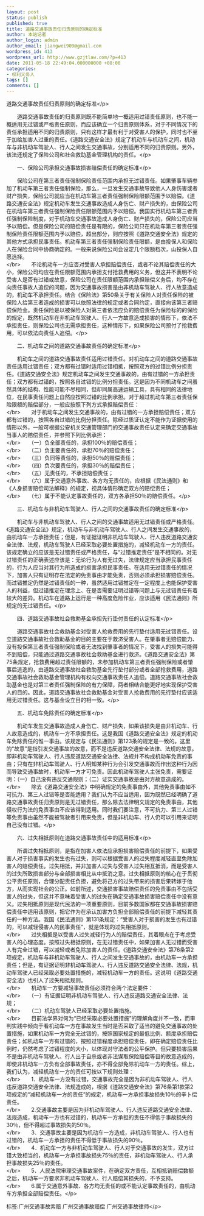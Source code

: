 ```yaml
---
layout: post
status: publish
published: true
title: 道路交通事故责任归责原则的确定标准
author: 本站记者
author_login: admin
author_email: jiangwei909@gmail.com
wordpress_id: 413
wordpress_url: http://www.gzjtlaw.com/?p=413
date: 2011-05-18 22:49:04.000000000 +08:00
categories:
- 权利义务人
tags: []
comments: []
---
```

<p>道路交通事故责任归责原则的确定标准<&#47;p><p>　　道路交通事故责任的归责原则既不能简单地一概适用过错责任原则，也不能一概适用无过错或严格责任原则，而应该确立一个归责原则体系，对于不同情况下的责任承担适用不同的归责原则，只有这样才最有利于对受害人的保护，同时也不至于加给加害人过重的责任。《道路交通安全法》规定了机动车与机动车之间，机动车与非机动车驾驶人、行人之间发生交通事故，分别适用不同的归责原则。另外，该法还规定了保险公司和社会救助基金管理机构的责任。<&#47;p><p>　　一、保险公司承担交通事故损害赔偿责任的确定标准<&#47;p><p>　　保险公司在第三者责任强制保险责任范围内承担无过错责任。如果肇事车辆参加了机动车第三者责任强制保险，那么，一旦发生交通事故导致他人人身伤害或者财产损失，保险公司就应当在机动车第三者责任强制保险限额范围予以赔偿。《道路交通安全法》规定机动车发生交通事故造成人身伤亡、财产损失的，由保险公司在机动车第三者责任强制保险责任限额范围内予以赔偿。我国实行机动车第三者责任强制保险制度，对于机动车交通事故造成人身伤亡、财产损失的，保险公司应当予以赔偿。但是保险公司的赔偿责任是有限的，保险公司只在机动车第三者责任强制保险责任限额范围内予以赔偿，超出部分，则应按照《道路交通安全法》规定的其他方式承担民事责任。机动车第三者责任强制保险责任限额，是由投保人和保险人在保险合同中协商确定的。一般来说保险公司会设定几个限额档次，山投保人自愿选择。<br><&#47;br>　　不论机动车一方应否对受害人承担赔偿责任，或者不论其赔偿责任的大小，保险公司均应在责任限额范围内承担支付抢救费用的义务，但这并不表明不论受害人是否有过错或故意，保险公司在责任限额范围内承担赔偿义务后，均不存在向责任事故人追偿的问题，因为交通事故损害是由非机动车驾驶人、行人故意造成的，机动车不承担责任。结合《保险法》第50条关于有关保险人对责任保险的被保险人给第三者造成的损害可以依照法律的规定或者合同约定，直接向该第三者赔偿保险金。责任保险是以被保险人对第三者依法应负的赔偿责任为保险标的的保险的规定，既然机动车在非机动车驾驶人、行人一方故意造成损害的情形下，依法不承担责任，则保险公司也无需承担责任，这种情形下，如果保险公司预付了抢救费用，可以依法向责任人追偿。<&#47;p><p>　　二、机动车之间的道路交通事故责任的确定标准<&#47;p><p>　　机动车之间的道路交通事故责任适用过错责任。对机动车之间的道路交通事故责任适用过错责任；双方都有过错时适用过错相抵，按照双方的过错比例分担责任。《道路交通安全法》规定机动车之间发生交通事故的，由有过错的一方承担责任；双方都有过错的，按照各自过错的比例分担责任。这是因为不同机动车之间虽然具体的结构、性能可能不尽相同，但却同属高速运输工具，具有相同的法律地位，在民事责任问题上自然应按照过错的比例承担。对于超过机动车第三者责任保险限额的赔偿部分，一般应按照下列方式承担赔偿责任：<br><&#47;br>　　对于机动车之间发生交通事故的，由有过错的一方承担赔偿责任；双方都有过错的，按照各自过错的比例分担责任。除经过质证认定不能作为证据使用的情形以外，一般可根据公安机关交通管理部门的交通事故责任认定来确定交通事故当事人的赔偿责任，并参照下列比例承担：<br><&#47;br>　　（一）负全部责任的，承担100％的赔偿责任；<br><&#47;br>　　（二）负主要责任的，承担70％的赔偿责任；<br><&#47;br>　　（三）负同等责任的，承担50％的赔偿责任；<br><&#47;br>　　（四）负次要责任的，承担30％的赔偿责任；<br><&#47;br>　　（五）无责任的，不承担赔偿责任；<br><&#47;br>　　（六）属于交通意外事故、各方均无责任的，应根据《民法通则》和《人身损害赔偿司法解释》的规定，视具体情形确定双方的赔偿责任；<br><&#47;br>　　（七）属于不能认定事故责任的，双方各承担50％的赔偿责任。<&#47;p><p>　　三、机动车与非机动车驾驶人、行人之间的交通事故责任的确定标准<&#47;p><p>　　机动车与非机动车驾驶人、行人之间的交通事故适用无过错责任或严格责任。《道路交通安全法》规定，机动车与非机动车驾驶人、行人之间发生交通事故的，由机动车一方承担责任；但是，有证据证明非机动车驾驶人、行人违反道路交通安全法律、法规，机动车驾驶人已经采取必要处置措施的，减轻机动车一方的责任。该规定确立的应该是无过错责任或严格责任，与&ldquo;过错推定责任&rdquo;是不相同的。对无过错责任的正确表述应该是：无论行为人有无过失，法律规定应当承担民事责任的，行为人应当对其行为所造成的损害承担民事责任。在适用无过错责任的情况下，加害人只有证明存在法定的免责事由才能免责，否则必须承担损害赔偿责任。而过错推定仍然是过错责任的一种，虽然适用过错推定在一定程度上也能保护受害人的利益，但过错推定在理念上、在是否需要证明过错等问题上与无过错责任有着较大的差异。机动车在道路上运行是一种高度危险作业，应该适用《民法通则》所规定的无过错责任。<&#47;p><p>　　四、道路交通事故社会救助基金承担先行垫付责任的认定标准<&#47;p><p>　　道路交通事故社会救助基金对受害人抢救费用的先行垫付适用无过错责任。设立道路交通事故社会救助基金的目的主要在于救济受害人。在肇事者无赔偿能力、没有投保第三者责任强制保险或者无法找到肇事者的情况下，受害人的损失可能得不到赔偿，只能通过道路交通事故社会救助基金进行救济。《道路交通安全法》第75条规定，抢救费用超过责任限额的，未参加机动车第三者责任强制保险或者肇事后逃逸的，由道路交通事故社会救助基金先行垫付部分或者全部抢救费用，道路交通事故社会救助基金管理机构有权向交通事故责任人追偿。道路交通事故社会救助基金也是对第三者责任强制保险的有力保障，两者相结合能更好地实现保护受害人的目的。因此，道路交通事故社会救助基金对受害人抢救费用的先行垫付应该适用无过错责任。这与基金设立目的相一致。<&#47;p><p>　　五、机动车免除责任的确定标准<&#47;p><p>　　机动车发生交通事故造成人身伤亡、财产损失，如果该损失是由非机动车、行人故意造成的，机动车一方不承担责任。这是我国《道路交通安全法》规定的机动车免除责任的惟一事由。该规定与《民法通则》第123条的规定是一致的。这里的&ldquo;故意&rdquo;是指引发交通事故的故意，而不是违反道路交通安全法律、法规的故意。即非机动车驾驶人、行人违反道路交通安全法律、法规并不构成机动车免责的事由；只有在非机动车驾驶人、行人明知某种行为会引发交通事故而作出这种行为因而导致交通事故时，机动车一方才可免责。因此机动车驾驶人主张免责，需要证明：（一）自己没有违反交通规则；（二）证实交通事故是由对方故意造成的。<br><&#47;br>　　除去《道路交通安全法》中明确规定的免责事由外，其他免责事由如不可抗力、第三人过错等是否能适用？我们认为不应当适用，因为既然已经明确了道路交通事故责任归责原则是无过错责任，那么除去法律明文规定的免责事由，其他侵权行为法的免责事由不应该得到适用。同时我们要注意，不可抗力、第三人过错等免责事由虽然不能被驾驶者引用来免责，但是非机动车、行人仍可以引用来证明自己没有过错。<&#47;p><p>　　六、过失相抵原则在道路交通事故责任中的适用标准<&#47;p><p>　　所谓过失相抵原则，是指在加害人依法应承担损害赔偿责任的前提下，如果受害人对于损害事实的发生也有过失，则可以根据受害人的过失程度减轻直至免除加害人的赔偿责任。过失相抵，并非加害人过失与受害人过失相互抵消，而是受害人的过失所致损害部分与全部损害相比从中抵消之意。过失相抵原则的核心在于贯彻公平责任原则，合理分配责任负担，避免将己方的过失带来的损害后果转嫁于他方，从而实现社会的公正。如前所述，交通损害事故赔偿责任的免责事由不包括受害人的过失，但这并不意味着受害人的过失在确定交通事故损害赔偿责任中没有意义。过失相抵原则是现代民法的一项重要原则，目前多数国家都在交通事故损害赔偿责任中适用该原则，把它作为在承认加害方负担全部赔偿责任的前提下减轻其责任的一种方法。我国《民法通则》第131条规定：&ldquo;受害人对于损害的发生也有过错的，可以减轻侵害人的民事责任&rdquo;，就是体现的过失相抵原则。<br><&#47;br>　　过失相抵是以受害人过失减轻行为人的赔偿责任，其着眼点在于考虑受害人的心理态度。按照过失相抵原则，在无过错责任中，如果加害人无过错而受害人有完全过错，可以减轻或者免除加害人的责任。《道路交通安全法》第76条第2项规定，机动车与非机动车驾驶人、行人之间发生交通事故的，由机动车一方承担责任；但是，有证据证明非机动车驾驶人、行人违反道路交通安全法律、法规，机动车驾驶人已经采取必要处置措施的，减轻机动车一方的责任。这说明《道路交通安全法》也引人了过失相抵规则。<br><&#47;br>　　机动车一方要减轻事故责任必须符合两个法定要件：<br><&#47;br>　　（一）有证据证明非机动车驾驶人、行人违反道路交通安全法律、法规；<br><&#47;br>　　（二）机动车驾驶人已经采取必要处置措施。<br><&#47;br>　　目前法学界对何为&ldquo;已经采取必要处置措施&rdquo;的理解角度并不一致，而审判实践中倾向于看机动车一方在事故发生当时是否采取了适当的避免交通事故的处置措施，如果机动车一方完全无过错的，按照国家规定的最低比例、额度承担赔偿责任；如机动车一方有过错的，按照过错程度承担赔偿责任，即在确定赔偿责任比例时，仍然考虑了过错程度的大小，以体现对守法者的公平保护。但只要损害后果不是由非机动车驾驶人、行人出于自杀或者非法谋取保险赔偿等目的故意造成的，即使非机动车一方负有全部事故责任，亦不得全部免除机动车一方的责任。综上，我们认为，减轻机动车一方的责任可按以下规则处理：<br><&#47;br>　　1．机动车一方没有过错，交通事故完全是因为非机动车驾驶人、行人违反道路交通安全法律、法规造成的，根据《道路交通安全法》第76条第1款第2项规定的&ldquo;减轻机动车一方的责任&rdquo;的规定，机动车一方承担事故损失10％的辛卜偿责任。<br><&#47;br>　　2.交通事故主要是因为非机动车驾驶人、行人违反道路交通安全法律、法规造成，机动车一方也有过错的，机动车一方承担的责任不得低于事故损失的30％，但不得超过事故损失的50％。<br><&#47;br>　　3．交通事故主要是因为机动车一方造成，非机动车驾驶人、行人也有过错的，机动车一方承担的责任不得低于事故损失的90％。<br><&#47;br>　　4．机动车一方与非机动车驾驶人、行人对于交通事故的发生，双方过错大致相当的，机动车一方承担事故损失75％的责任，非机动车驾驶人、行人承担事故损失25％的责任。<br><&#47;br>　　5．人民法院审理交通事故案件，在确定双方责任，互相抵销赔偿数额之后，机动车一方要求非机动车驾驶人、行人赔偿其损失的，不予支持。<br><&#47;br>　　6.属于交通意外事故、各方均无责任的或不能认定事故责任的，由机动车方承担全部赔偿责任。<&#47;p><br&#47;><p>标签:广州交通事故索赔 广州交通事故赔偿 广州交通事故律师<&#47;p>
